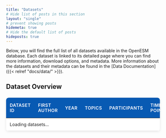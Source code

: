 ```yaml
---
title: "Datasets"
# Hide list of posts in this section
layout: "single"
# prevent showing posts
hidemeta: true
# Hide the default list of posts
hideposts: true
---
```


Below, you will find the full list of all datasets available in the OpenESM database. Each dataset is linked to its detailed page where you can find more information, download options, and metadata. More information about the datasets and their metadata can be found in the [Data Documentation]({{< relref "docs/data/" >}}).

## Dataset Overview

<div id="datasets-table-container">
  <table id="datasets-table">
  <thead>
    <tr>
      <th>Dataset ID</th>
      <th>First Author</th>
      <th>Year</th>
      <th>Topics</th>
      <th>Participants</th>
      <th>Time Points</th>
      <th>Days</th>
      <th>Beeps/Day</th>
      <th>Variables</th>
      <th>Cross-sectional</th>
      <th>Passive Sensor</th>
    </tr>
  </thead>
    <tbody id="datasets-table-body">
      <!-- Loading message will be replaced by JavaScript -->
      <tr>
        <td colspan="11">Loading datasets...</td>
      </tr>
    </tbody>
  </table>
</div>

<style>
  #datasets-table-container {
    overflow-x: auto;
    margin: 1.5rem 0;
    border-radius: 8px;
    box-shadow: 0 2px 8px rgba(0, 0, 0, 0.1);
    background: #FDFDFD;
  }

  #datasets-table {
    width: 100%;
    border-collapse: collapse;
    margin: 0;
    font-size: 0.9rem;
    background: white;
    border-radius: 8px;
    overflow: hidden;
  }
  
  #datasets-table th {
    background: #085AB3;
    color: white;
    font-weight: 600;
    padding: 1rem 0.75rem;
    text-align: left;
    border: none;
    font-size: 0.90rem;
    text-transform: uppercase;
    letter-spacing: 0.5px;
    position: sticky;
    top: 0;
    z-index: 10;
  }

  #datasets-table th:first-child {
    border-top-left-radius: 8px;
  }

  #datasets-table th:last-child {
    border-top-right-radius: 8px;
  }
  
  #datasets-table td {
    padding: 0.75rem;
    text-align: left;
    border-bottom: 1px solid #e5e5e5;
    color: #262626;
    vertical-align: top;
  }

  #datasets-table tbody tr {
    transition: background-color 0.2s ease;
  }
  
  #datasets-table tbody tr:hover {
    background-color: #f8f9fa;
  }

  #datasets-table tbody tr:nth-child(even) {
    background-color: #fafafa;
  }

  #datasets-table tbody tr:nth-child(even):hover {
    background-color: #f0f0f0;
  }

  /* Style links in the table */
  #datasets-table a {
    color: #085AB3;
    text-decoration: none !important;
    font-weight: 500;
    transition: color 0.2s ease;
  }

  #datasets-table a:hover {
    color: #E78A00;
    text-decoration: none !important;
  }

  /* Style boolean values */
  #datasets-table .bool-yes {
    color: #28a745;
    font-weight: 600;
  }

  #datasets-table .bool-no {
    color: #dc3545;
    font-weight: 600;
  }

  /* Style numeric values */
  #datasets-table .numeric {
    text-align: right;
  }

  /* Mobile responsiveness */
  @media (max-width: 768px) {
    #datasets-table {
      font-size: 0.8rem;
    }
    
    #datasets-table th,
    #datasets-table td {
      padding: 0.5rem 0.4rem;
    }
    
    #datasets-table th {
      font-size: 0.75rem;
    }
  }

  /* Loading state styling */
  .loading-cell {
    text-align: center;
    font-style: italic;
    color: #666;
    padding: 2rem;
  }

  /* Error state styling */
  .error-cell {
    text-align: center;
    color: #dc3545;
    font-weight: bold;
    padding: 2rem;
  }
</style>

<script>
document.addEventListener('DOMContentLoaded', function() {
  // Debug: Log our current location
  console.log("Current pathname:", window.location.pathname);
  
  // Determine base path dynamically
  const basePath = window.location.pathname.includes('/openesm/') ? '/openesm' : '';
  const jsonUrl = `${basePath}/data/datasets_table.json`;
  
  console.log("Will fetch JSON from:", jsonUrl);
  
  // Find the table body element
  const tableBody = document.getElementById('datasets-table-body');
  
  // Function to format boolean values
  function formatBoolean(value) {
    return value;
  }
  
  // Function to format numeric values
  function formatNumeric(value) {
    if (!isNaN(value) && value !== '') {
      return `<span class="numeric">${value}</span>`;
    }
    return value;
  }
  
  // Attempt to fetch data with detailed logging
  console.log("Starting fetch request...");
  fetch(jsonUrl)
    .then(response => {
      console.log("Fetch response received:", response);
      console.log("Response status:", response.status);
      console.log("Response headers:", [...response.headers.entries()]);
      
      if (!response.ok) {
        throw new Error(`HTTP error! Status: ${response.status}`);
      }
      
      console.log("Response OK, parsing JSON...");
      return response.json();
    })
    .then(datasets => {
      console.log("JSON parsed successfully:", datasets);
      
      // Clear loading message
      tableBody.innerHTML = '';
      
      // Check if datasets array is valid
      if (!Array.isArray(datasets)) {
        throw new Error("Datasets is not an array: " + typeof datasets);
      }
      
      console.log(`Populating table with ${datasets.length} datasets`);
      
      // Generate table rows
      datasets.forEach((dataset, index) => {
        console.log(`Processing dataset ${index}:`, dataset);
        
        const row = document.createElement('tr');
        
        // Add URL correction for links
        const url = dataset.url.startsWith('/') ? 
          `${basePath}${dataset.url}` : dataset.url;
        
        row.innerHTML = `
          <td><a href="${url}">${dataset.dataset_id}</a></td>
          <td>${dataset.first_author}</td>
          <td>${formatNumeric(dataset.year)}</td>
          <td>${dataset.topics || ''}</td>
          <td>${formatNumeric(dataset.n_participants)}</td>
          <td>${formatNumeric(dataset.n_time_points)}</td>
          <td>${formatNumeric(dataset.n_days)}</td>
          <td>${formatNumeric(dataset.n_beeps_per_day || '')}</td>
          <td>${formatNumeric(dataset.n_variables)}</td>
          <td>${formatBoolean(dataset.cross_sectional_available)}</td>
          <td>${formatBoolean(dataset.passive_data_available)}</td>
        `;
        
        tableBody.appendChild(row);
      });
    })
    .catch(error => {
      console.error('Error loading datasets table:', error);
      tableBody.innerHTML = `
        <tr>
          <td colspan="11" class="error-cell">
            Error loading datasets: ${error.message}<br>
            Please check the browser console for more details.
          </td>
        </tr>
      `;
    });
});
</script>